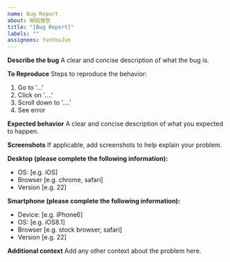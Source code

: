 ```yaml
---
name: Bug Report
about: 缺陷报告
title: "[Bug Report]"
labels: ""
assignees: YunYouJun
---
```


<!-- 请在标题中简要概括。 -->

<!--

你可以不用完全按照以下格式来填写，尽可能描述清楚即可。有配图更好。
上 GitHub 代码链接最佳。 -->

<!-- 记得先查看是否已有类似 ISSUE -->

**Describe the bug**
A clear and concise description of what the bug is.

**To Reproduce**
Steps to reproduce the behavior:

1. Go to '...'
2. Click on '....'
3. Scroll down to '....'
4. See error

**Expected behavior**
A clear and concise description of what you expected to happen.

**Screenshots**
If applicable, add screenshots to help explain your problem.

**Desktop (please complete the following information):**

- OS: [e.g. iOS]
- Browser [e.g. chrome, safari]
- Version [e.g. 22]

**Smartphone (please complete the following information):**

- Device: [e.g. iPhone6]
- OS: [e.g. iOS8.1]
- Browser [e.g. stock browser, safari]
- Version [e.g. 22]

**Additional context**
Add any other context about the problem here.
